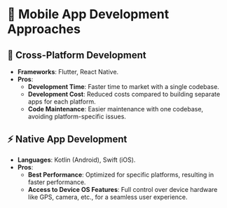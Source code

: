 # 📱 Mobile App Development Approaches

## 🔄 Cross-Platform Development

- **Frameworks**: Flutter, React Native.
- **Pros**:
  - **Development Time**: Faster time to market with a single codebase.
  - **Development Cost**: Reduced costs compared to building separate apps for each platform.
  - **Code Maintenance**: Easier maintenance with one codebase, avoiding platform-specific issues.

## ⚡ Native App Development

- **Languages**: Kotlin (Android), Swift (iOS).
- **Pros**:
  - **Best Performance**: Optimized for specific platforms, resulting in faster performance.
  - **Access to Device OS Features**: Full control over device hardware like GPS, camera, etc., for a seamless user experience.
